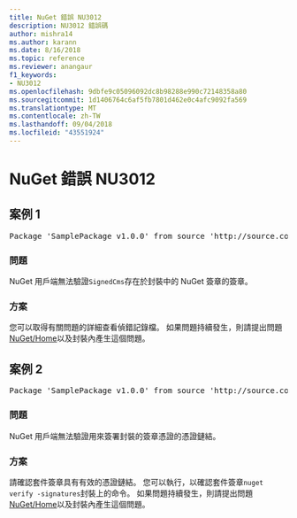 ```yaml
---
title: NuGet 錯誤 NU3012
description: NU3012 錯誤碼
author: mishra14
ms.author: karann
ms.date: 8/16/2018
ms.topic: reference
ms.reviewer: anangaur
f1_keywords:
- NU3012
ms.openlocfilehash: 9dbfe9c05096092dc8b98288e990c72148358a80
ms.sourcegitcommit: 1d1406764c6af5fb7801d462e0c4afc9092fa569
ms.translationtype: MT
ms.contentlocale: zh-TW
ms.lasthandoff: 09/04/2018
ms.locfileid: "43551924"
---
```

# <a name="nuget-error-nu3012"></a>NuGet 錯誤 NU3012

## <a name="scenario-1"></a>案例 1

<pre>Package 'SamplePackage v1.0.0' from source 'http://source.com/index.json': The primary signature validation failed.</pre>

### <a name="issue"></a>問題

NuGet 用戶端無法驗證`SignedCms`存在於封裝中的 NuGet 簽章的簽章。


### <a name="solution"></a>方案

您可以取得有關問題的詳細查看偵錯記錄檔。 如果問題持續發生，則請提出問題[NuGet/Home](https://github.com/NuGet/Home/issues)以及封裝內產生這個問題。



## <a name="scenario-2"></a>案例 2

<pre>Package 'SamplePackage v1.0.0' from source 'http://source.com/index.json': The primary signature found a chain building issue:  A certificate chain processed, but terminated in a root certificate which is not trusted by the trust provider.</pre>

### <a name="issue"></a>問題

NuGet 用戶端無法驗證用來簽署封裝的簽章憑證的憑證鏈結。


### <a name="solution"></a>方案

請確認套件簽章具有有效的憑證鏈結。 您可以執行，以確認套件簽章`nuget verify -signatures`封裝上的命令。 如果問題持續發生，則請提出問題[NuGet/Home](https://github.com/NuGet/Home/issues)以及封裝內產生這個問題。


